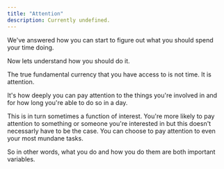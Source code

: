 ```yaml
---
title: "Attention"
description: Currently undefined.
---
```


We've answered how you can start to figure out what you should spend your time doing.

Now lets understand how you should do it.

The true fundamental currency that you have access to is not time. It is attention.

It's how deeply you can pay attention to the things you're involved in and for how long you're able to do so in a day.

This is in turn sometimes a function of interest. You're more likely to pay attention to something or someone you're interested in but this doesn't necessarly have to be the case. You can choose to pay attention to even your most mundane tasks.

So in other words, what you do and how you do them are both important variables.